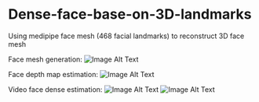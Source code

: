 # Dense-face-base-on-3D-landmarks
Using medipipe face mesh (468 facial landmarks) to reconstruct 3D face mesh

Face mesh generation:
![Image Alt Text](https://github.com/nguyentrongvan/Dense-face-base-on-3D-landmarks/blob/main/data/demo/dense.png)

Face depth map estimation:
![Image Alt Text](https://github.com/nguyentrongvan/Dense-face-base-on-3D-landmarks/blob/main/data/demo/depth.png)

Video face dense estimation:
![Image Alt Text](https://github.com/nguyentrongvan/Dense-face-base-on-3D-landmarks/blob/main/data/demo/famed01.gif)
![Image Alt Text](https://github.com/nguyentrongvan/Dense-face-base-on-3D-landmarks/blob/main/data/demo/famed02.gif)

